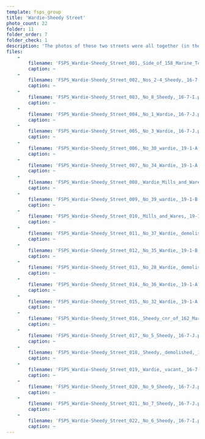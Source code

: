 ```yaml
---
template: fsps_group
title: 'Wardie-Sheedy Street'
photo_count: 22
folder: 11
folder_order: 7
folder_check: 1
description: 'The photos of these two streets were all together (in the below order). Wardie Street used to run all the way from Chester Street to Marine Terrace, but now the South Terrace to Marine Terrace is called Sheedy Street.'
files:
    -
        filename: 'FSPS_Wardie-Sheedy_Street_001,_Side_of_158_Marine_Tce,_16-7-I.png'
        caption: ~
    -
        filename: 'FSPS_Wardie-Sheedy_Street_002,_Nos_2-4_Sheedy,_16-7-I.png'
        caption: ~
    -
        filename: 'FSPS_Wardie-Sheedy_Street_003,_No_8_Sheedy,_16-7-I.png'
        caption: ~
    -
        filename: 'FSPS_Wardie-Sheedy_Street_004,_No_1_Wardie,_16-7-J.png'
        caption: ~
    -
        filename: 'FSPS_Wardie-Sheedy_Street_005,_No_3_Wardie,_16-7-J.png'
        caption: ~
    -
        filename: 'FSPS_Wardie-Sheedy_Street_006,_No_30_wardie,_19-1-A,_1978.png'
        caption: ~
    -
        filename: 'FSPS_Wardie-Sheedy_Street_007,_No_34_Wardie,_19-1-A,_1978.png'
        caption: ~
    -
        filename: 'FSPS_Wardie-Sheedy_Street_008,_Wardie_Mills_and_Wares,_19-1-A,_1978.png'
        caption: ~
    -
        filename: 'FSPS_Wardie-Sheedy_Street_009,_No_39_wardie,_19-1-B,_1978.png'
        caption: ~
    -
        filename: 'FSPS_Wardie-Sheedy_Street_010,_Mills_and_Wares,_19-1-B,_1978.png'
        caption: ~
    -
        filename: 'FSPS_Wardie-Sheedy_Street_011,_No_37_Wardie,_demolished,_19-1-B,_1978.png'
        caption: ~
    -
        filename: 'FSPS_Wardie-Sheedy_Street_012,_No_35_Wardie,_19-1-B,_1978.png'
        caption: ~
    -
        filename: 'FSPS_Wardie-Sheedy_Street_013,_No_28_Wardie,_demolished,_19-1-A,_1978.png'
        caption: ~
    -
        filename: 'FSPS_Wardie-Sheedy_Street_014,_No_36_Wardie,_19-1-A,_1978.png'
        caption: ~
    -
        filename: 'FSPS_Wardie-Sheedy_Street_015,_No_32_Wardie,_19-1-A,_1978.png'
        caption: ~
    -
        filename: 'FSPS_Wardie-Sheedy_Street_016,_Sheedy_cnr_of_162_Marine_Tce,_16-7-J.png'
        caption: ~
    -
        filename: 'FSPS_Wardie-Sheedy_Street_017,_No_5_Sheedy,_16-7-J.png'
        caption: ~
    -
        filename: 'FSPS_Wardie-Sheedy_Street_018,_Sheedy,_demolished,_16-7-I.png'
        caption: ~
    -
        filename: 'FSPS_Wardie-Sheedy_Street_019,_Wardie,_vacant,_16-7-J.png'
        caption: ~
    -
        filename: 'FSPS_Wardie-Sheedy_Street_020,_No_9_Sheedy,_16-7-J.png'
        caption: ~
    -
        filename: 'FSPS_Wardie-Sheedy_Street_021,_No_7_Sheedy,_16-7-J.png'
        caption: ~
    -
        filename: 'FSPS_Wardie-Sheedy_Street_022,_No_6_Sheedy,_16-7-I.png'
        caption: ~
---
```

